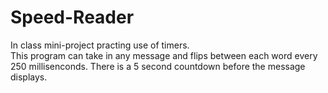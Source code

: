# Speed-Reader

In class mini-project practing use of timers. <br>
This program can take in any message and flips between each word every 250 millisenconds. There is a 5 second countdown before the message displays.

